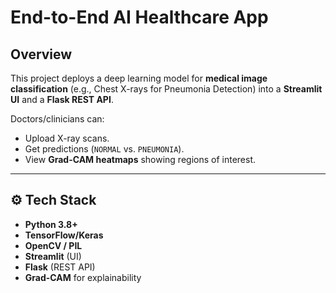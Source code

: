 # End-to-End AI Healthcare App 

##  Overview
This project deploys a deep learning model for **medical image classification** (e.g., Chest X-rays for Pneumonia Detection) into a **Streamlit UI** and a **Flask REST API**.

Doctors/clinicians can:
- Upload X-ray scans.
- Get predictions (`NORMAL` vs. `PNEUMONIA`).
- View **Grad-CAM heatmaps** showing regions of interest.

---

## ⚙ Tech Stack
- **Python 3.8+**
- **TensorFlow/Keras**
- **OpenCV / PIL**
- **Streamlit** (UI)
- **Flask** (REST API)
- **Grad-CAM** for explainability


